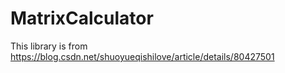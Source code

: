 # MatrixCalculator
This library is from https://blog.csdn.net/shuoyueqishilove/article/details/80427501
